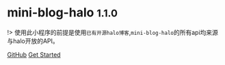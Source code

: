# mini-blog-halo <small>1.1.0</small>

!> 使用此小程序的前提是使用`已有开源halo博客`,`mini-blog-halo`的所有api均来源与halo开放的API。


[GitHub](https://github.com/wangsrGit119/mini-blog-halo) 
[Get Started](/guide)

